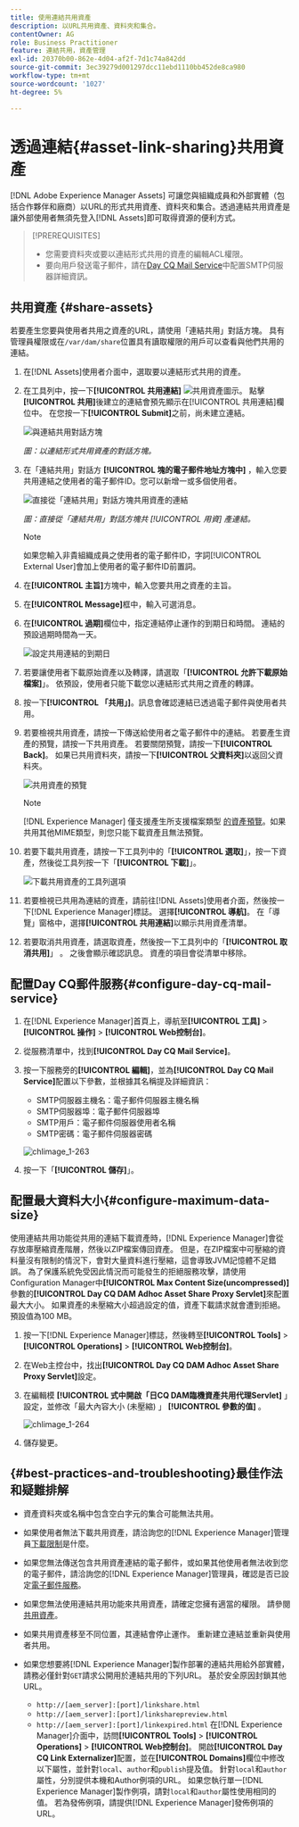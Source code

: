 ```yaml
---
title: 使用連結共用資產
description: 以URL共用資產、資料夾和集合。
contentOwner: AG
role: Business Practitioner
feature: 連結共用，資產管理
exl-id: 20370b00-862e-4d04-af2f-7d1c74a842dd
source-git-commit: 3ec39279d001297dcc11ebd1110bb452de8ca980
workflow-type: tm+mt
source-wordcount: '1027'
ht-degree: 5%

---
```


# 透過連結{#asset-link-sharing}共用資產

[!DNL Adobe Experience Manager Assets] 可讓您與組織成員和外部實體（包括合作夥伴和廠商）以URL的形式共用資產、資料夾和集合。透過連結共用資產是讓外部使用者無須先登入[!DNL Assets]即可取得資源的便利方式。

>[!PREREQUISITES]
>
>* 您需要資料夾或要以連結形式共用的資產的編輯ACL權限。
>* 要向用戶發送電子郵件，請在[Day CQ Mail Service](#configmailservice)中配置SMTP伺服器詳細資訊。


## 共用資產 {#share-assets}

若要產生您要與使用者共用之資產的URL，請使用「連結共用」對話方塊。 具有管理員權限或在`/var/dam/share`位置具有讀取權限的用戶可以查看與他們共用的連結。

1. 在[!DNL Assets]使用者介面中，選取要以連結形式共用的資產。
1. 在工具列中，按一下&#x200B;**[!UICONTROL 共用連結]** ![共用資產圖示](assets/do-not-localize/assets_share.png)。 點擊&#x200B;**[!UICONTROL 共用]**&#x200B;後建立的連結會預先顯示在[!UICONTROL 共用連結]欄位中。 在您按一下&#x200B;**[!UICONTROL Submit]**&#x200B;之前，尚未建立連結。

   ![與連結共用對話方塊](assets/Link-sharing-dialog-box.png)

   *圖：以連結形式共用資產的對話方塊。*

1. 在「連結共用」對話方 **[!UICONTROL 塊的電子郵件地址方塊中]** ，輸入您要共用連結之使用者的電子郵件ID。您可以新增一或多個使用者。

   ![直接從「連結共用」對話方塊共用資產的連結](assets/Asset-Sharing-LinkShareDialog.png)

   *圖：直接從「連結共用」對話方塊共 [!UICONTROL 用資] 產連結。*

   >[!NOTE]
   >
   >如果您輸入非貴組織成員之使用者的電子郵件ID，字詞[!UICONTROL External User]會加上使用者的電子郵件ID前置詞。

1. 在&#x200B;**[!UICONTROL 主旨]**&#x200B;方塊中，輸入您要共用之資產的主旨。

1. 在&#x200B;**[!UICONTROL Message]**&#x200B;框中，輸入可選消息。

1. 在&#x200B;**[!UICONTROL 過期]**&#x200B;欄位中，指定連結停止運作的到期日和時間。 連結的預設過期時間為一天。

   ![設定共用連結的到期日](assets/Set-shared-link-expiration.png)

1. 若要讓使用者下載原始資產以及轉譯，請選取「**[!UICONTROL 允許下載原始檔案]**」。 依預設，使用者只能下載您以連結形式共用之資產的轉譯。

1. 按一下&#x200B;**[!UICONTROL 「共用」]**。訊息會確認連結已透過電子郵件與使用者共用。

1. 若要檢視共用資產，請按一下傳送給使用者之電子郵件中的連結。 若要產生資產的預覽，請按一下共用資產。 若要關閉預覽，請按一下&#x200B;**[!UICONTROL Back]**。 如果已共用資料夾，請按一下&#x200B;**[!UICONTROL 父資料夾]**&#x200B;以返回父資料夾。

   ![共用資產的預覽](assets/chlimage_1-546.png)

   >[!NOTE]
   >
   >[!DNL Experience Manager] 僅支援產生所支援檔案類型 [的資產預覽](/help/assets/assets-formats.md)。如果共用其他MIME類型，則您只能下載資產且無法預覽。

1. 若要下載共用資產，請按一下工具列中的「**[!UICONTROL 選取]**」，按一下資產，然後從工具列按一下「**[!UICONTROL 下載]**」。

   ![下載共用資產的工具列選項](assets/chlimage_1-547.png)

1. 若要檢視已共用為連結的資產，請前往[!DNL Assets]使用者介面，然後按一下[!DNL Experience Manager]標誌。 選擇&#x200B;**[!UICONTROL 導航]**。 在「導覽」窗格中，選擇&#x200B;**[!UICONTROL 共用連結]**&#x200B;以顯示共用資產清單。

1. 若要取消共用資產，請選取資產，然後按一下工具列中的「**[!UICONTROL 取消共用]**」 。 之後會顯示確認訊息。 資產的項目會從清單中移除。

## 配置Day CQ郵件服務{#configure-day-cq-mail-service}

1. 在[!DNL Experience Manager]首頁上，導航至&#x200B;**[!UICONTROL 工具]** > **[!UICONTROL 操作]** > **[!UICONTROL Web控制台]**。
1. 從服務清單中，找到&#x200B;**[!UICONTROL Day CQ Mail Service]**。
1. 按一下服務旁的&#x200B;**[!UICONTROL 編輯]**，並為&#x200B;**[!UICONTROL Day CQ Mail Service]**&#x200B;配置以下參數，並根據其名稱提及詳細資訊：

   * SMTP伺服器主機名：電子郵件伺服器主機名稱
   * SMTP伺服器埠：電子郵件伺服器埠
   * SMTP用戶：電子郵件伺服器使用者名稱
   * SMTP密碼：電子郵件伺服器密碼

   ![chlimage_1-263](assets/chlimage_1-548.png)

1. 按一下「**[!UICONTROL 儲存]**」。

## 配置最大資料大小{#configure-maximum-data-size}

使用連結共用功能從共用的連結下載資產時，[!DNL Experience Manager]會從存放庫壓縮資產階層，然後以ZIP檔案傳回資產。 但是，在ZIP檔案中可壓縮的資料量沒有限制的情況下，會對大量資料進行壓縮，這會導致JVM記憶體不足錯誤。 為了保護系統免受因此情況而可能發生的拒絕服務攻擊，請使用Configuration Manager中&#x200B;**[!UICONTROL Max Content Size(uncompressed)]**&#x200B;參數的&#x200B;**[!UICONTROL Day CQ DAM Adhoc Asset Share Proxy Servlet]**&#x200B;來配置最大大小。 如果資產的未壓縮大小超過設定的值，資產下載請求就會遭到拒絕。 預設值為100 MB。

1. 按一下[!DNL Experience Manager]標誌，然後轉至&#x200B;**[!UICONTROL Tools]** > **[!UICONTROL Operations]** > **[!UICONTROL Web控制台]**。
1. 在Web主控台中，找出&#x200B;**[!UICONTROL Day CQ DAM Adhoc Asset Share Proxy Servlet]**&#x200B;設定。
1. 在編輯模 **[!UICONTROL 式中開啟「日CQ DAM臨機資產共用代理Servlet]** 」設定，並修改「最大內容大小 (未壓縮) 」 **[!UICONTROL 參數的值]** 。

   ![chlimage_1-264](assets/chlimage_1-549.png)

1. 儲存變更。

## {#best-practices-and-troubleshooting}最佳作法和疑難排解

* 資產資料夾或名稱中包含空白字元的集合可能無法共用。
* 如果使用者無法下載共用資產，請洽詢您的[!DNL Experience Manager]管理員[下載限制](#configure-maximum-data-size)是什麼。
* 如果您無法傳送包含共用資產連結的電子郵件，或如果其他使用者無法收到您的電子郵件，請洽詢您的[!DNL Experience Manager]管理員，確認是否已設定[電子郵件服務](#configure-day-cq-mail-service)。
* 如果您無法使用連結共用功能來共用資產，請確定您擁有適當的權限。 請參閱[共用資產](#share-assets)。
* 如果共用資產移至不同位置，其連結會停止運作。 重新建立連結並重新與使用者共用。

* 如果您想要將[!DNL Experience Manager]製作部署的連結共用給外部實體，請務必僅針對`GET`請求公開用於連結共用的下列URL。 基於安全原因封鎖其他URL。

   * `http://[aem_server]:[port]/linkshare.html`
   * `http://[aem_server]:[port]/linksharepreview.html`
   * `http://[aem_server]:[port]/linkexpired.html`
   在[!DNL Experience Manager]介面中，訪問&#x200B;**[!UICONTROL Tools]** > **[!UICONTROL Operations]** > **[!UICONTROL Web控制台]**。 開啟&#x200B;**[!UICONTROL Day CQ Link Externalizer]**&#x200B;配置，並在&#x200B;**[!UICONTROL Domains]**&#x200B;欄位中修改以下屬性，並針對`local`、`author`和`publish`提及值。 針對`local`和`author`屬性，分別提供本機和Author例項的URL。 如果您執行單一[!DNL Experience Manager]製作例項，請對`local`和`author`屬性使用相同的值。 若為發佈例項，請提供[!DNL Experience Manager]發佈例項的URL。
